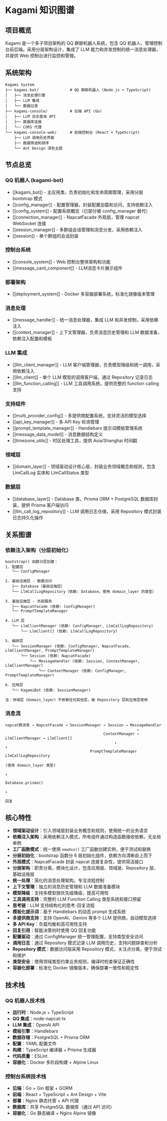# Kagami 知识图谱

## 项目概览

Kagami 是一个多子项目架构的 QQ 群聊机器人系统，包含 QQ 机器人、管理控制台前后端。采用分层架构设计，集成了 LLM 能力和并发控制的统一消息处理器，并提供 Web 控制台进行监控和管理。

## 系统架构

```
Kagami System
├── kagami-bot/              # QQ 群聊机器人 (Node.js + TypeScript)
│   ├── 消息处理引擎
│   ├── LLM 集成
│   └── 数据记录
├── kagami-console/          # 后端 API (Go)
│   ├── LLM 日志查询 API
│   ├── 数据库连接
│   └── CORS 代理
└── kagami-console-web/      # 前端控制台 (React + TypeScript)
    ├── LLM 调用历史界面
    ├── 数据筛选和排序
    └── Ant Design 深色主题
```

## 节点总览

### QQ 机器人 (kagami-bot)
- [[kagami_bot]] - 主应用类，负责初始化和生命周期管理，采用分层 bootstrap 模式
- [[config_manager]] - 配置管理器，封装配置加载和访问，支持依赖注入
- [[config_system]] - 配置系统概览（已部分被 config_manager 替代）
- [[connection_manager]] - NapcatFacade 外观层，管理 napcat WebSocket 连接
- [[session_manager]] - 多群组会话管理和消息分发，采用依赖注入
- [[session]] - 单个群组的会话封装

### 控制台系统
- [[console_system]] - Web 控制台整体架构和功能
- [[message_card_component]] - LLM消息卡片展示组件

### 部署架构
- [[deployment_system]] - Docker 多容器部署系统，标准化镜像版本管理

### 消息处理
- [[message_handler]] - 统一消息处理器，集成 LLM 和并发控制，采用依赖注入
- [[context_manager]] - 上下文管理器，负责消息历史管理和 LLM 数据准备，依赖注入配置和模板

### LLM 集成
- [[llm_client_manager]] - LLM 客户端管理器，负责模型降级和统一调用，采用依赖注入
- [[llm_client]] - 单个 LLM 模型的调用客户端，通过 Repository 记录日志
- [[llm_function_calling]] - LLM 工具调用系统，提供完整的 function calling 支持

### 支持组件
- [[multi_provider_config]] - 多提供商配置系统，支持灵活的模型选择
- [[api_key_manager]] - 多 API Key 轮询管理
- [[prompt_template_manager]] - Handlebars 提示词模板管理系统
- [[message_data_model]] - 消息数据结构定义
- [[timezone_utils]] - 时区处理工具，提供 Asia/Shanghai 时间戳

### 领域层
- [[domain_layer]] - 领域驱动设计核心层，封装业务领域概念和规则，包含 LlmCallLog 实体和 LlmCallStatus 类型

### 数据层
- [[database_layer]] - Database 类，Prisma ORM + PostgreSQL 数据库封装，提供 Prisma 客户端访问
- [[llm_call_log_repository]] - LLM 调用日志仓储，采用 Repository 模式封装日志持久化操作

## 关系图谱

### 依赖注入架构（分层初始化）
```
bootstrap() 函数分层创建：
1. 配置层
   └── ConfigManager

2. 基础设施层 - 数据访问
   ├── Database（基础设施层）
   └── LlmCallLogRepository（依赖: Database，使用 domain_layer 的类型）

3. 基础设施层 - 外部服务
   ├── NapcatFacade (依赖: ConfigManager)
   └── PromptTemplateManager

4. LLM 层
   └── LlmClientManager (依赖: ConfigManager, LlmCallLogRepository)
       └── LlmClient[] (依赖: LlmCallLogRepository)

5. 编排层
   └── SessionManager (依赖: ConfigManager, NapcatFacade, LlmClientManager, PromptTemplateManager)
       └── Session (依赖: NapcatFacade)
           └── MessageHandler (依赖: Session, ContextManager, LlmClientManager)
               └── ContextManager (依赖: ConfigManager, PromptTemplateManager)

6. 应用层
   └── KagamiBot (依赖: SessionManager)

注：领域层（domain_layer）不依赖任何其他层，被 Repository 层和应用层使用
```

### 消息流
```
napcat群消息 → NapcatFacade → SessionManager → Session → MessageHandler
                                                           ↓
                                            ContextManager → LlmClientManager → LlmClient[]
                                                 ↓                                   ↓
                                      PromptTemplateManager              LlmCallLogRepository
                                                                          (使用 domain_layer 类型)
                                                                                     ↓
                                                                          Database.prisma()
                                                                                     ↓
                                                                                  回复
```

## 核心特性

- **领域驱动设计**：引入领域层封装业务概念和规则，使用统一的业务语言
- **依赖注入架构**：采用依赖注入模式，所有组件通过构造函数接收依赖，无全局单例
- **工厂函数模式**：统一使用 `newXxx()` 工厂函数创建实例，便于测试和替换
- **分层初始化**：bootstrap 函数分 6 层初始化组件，依赖方向清晰自上而下
- **外观模式**：NapcatFacade 封装 napcat 连接复杂性，提供简洁接口
- **分层架构**：职责分离，模块化设计，包含应用层、领域层、Repository 层、基础设施层
- **统一处理**：简化的消息处理架构，专注流程控制
- **上下文管理**：独立的消息历史管理和 LLM 数据准备模块
- **模型降级**：支持多模型按优先级降级，提高可用性
- **工具调用支持**：完整的 LLM Function Calling 类型系统和接口预留
- **思考链**：LLM 支持结构化的思考-回复流程
- **模板化提示词**：基于 Handlebars 的动态 prompt 生成系统
- **多提供商支持**：支持 OpenAI、Gemini 等多个 LLM 提供商，自动模型选择
- **多 API Key**：负载均衡和高可用性支持
- **回复引用**：智能决策何时使用 QQ 回复功能
- **配置驱动**：通过 ConfigManager 统一管理配置，支持类型安全访问
- **调用日志**：通过 Repository 模式记录 LLM 调用历史，支持问题排查和分析
- **Repository 模式**：数据访问层采用 Repository 模式，关注点分离，便于测试和维护
- **类型安全**：使用领域类型约束业务规则，编译时检查保证正确性
- **容器化部署**：标准化 Docker 镜像版本，确保部署一致性和稳定性

## 技术栈

### QQ 机器人技术栈
- **运行时**：Node.js + TypeScript
- **QQ 集成**：node-napcat-ts
- **LLM 集成**：OpenAI API
- **模板引擎**：Handlebars
- **数据存储**：PostgreSQL + Prisma ORM
- **配置**：YAML 配置文件
- **构建**：TypeScript 编译器 + Prisma 生成器
- **代码质量**：ESLint
- **容器化**：Docker 多阶段构建 + Alpine Linux

### 控制台系统技术栈
- **后端**：Go + Gin 框架 + GORM
- **前端**：React + TypeScript + Ant Design + Vite
- **部署**：Nginx 静态托管 + API 代理
- **数据库**：共享 PostgreSQL 数据库（通过 API 访问）
- **容器化**：Go 静态编译 + Nginx Alpine 镜像